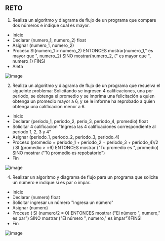 ## RETO
1. Realiza un algoritmo y diagrama de flujo de un programa que compare dos números e indique cual es mayor.
* Inicio
* Declarar (numero_1, numero_2) float
* Asignar (numero_1, numero_2)
* Proceso SI(numero_1 > numero_2) ENTONCES mostrar(numero_1," es mayor que ", numero_2) SINO mostrar(numero_2, (" es mayor que ", numero_1) FINSI
* Aleta

![image](https://user-images.githubusercontent.com/101481188/160203845-2b10ce0d-9cfd-437f-b303-62aa9ff1c6b5.png)



2. Realiza un algoritmo y diagrama de flujo de un programa que resuelva el sigueinte problema: Solicitando se ingresen 4 calificaciones, una por periodo, se obtenga el promedio y se imprima una felicitación a quien obtenga un promedio mayor a 6, y se le informe ha reprobado a quien obtenga una calificacion menor a 6.
*  Inicio
* Declarar (periodo_1, periodo_2, perio_3, periodo_4, promedio) float 
* Solicitar 4 calificacion  "Ingresa las 4 calificaciones correspondiente al periodo 1, 2, 3 y 4"
* Asignar (periodo_1, periodo_2, periodo_3, periodo_4)
* Proceso (promedio = periodo_1 + periodo_2 + periodo_3 + periodo_4)/2 ) SI (promedio > =6) ENTONCES mostrar ("Tu promedio es ",  promedio) SINO mostrar ("Tú promedio es repobatorio")
* Fin

![image](https://user-images.githubusercontent.com/101481188/160212712-4e5de40a-581d-496f-a0a4-585c13b44e2b.png)


4. Realizar un algoritmo y diagrama de flujo para un programa que solicite un número e indique si es par o impar.

* Inicio
* Declarar (numero)  float
* Solicitar ingresar un número  "Ingresa un número"
* Asignar  (numero)
* Proceso ( SI (numero/2 = 0) ENTONCES mostrar ("El número  ", numero," es par") SINO mostrar  ("El número ",  numero," es impar"))FINSI
* Fin

![image](https://user-images.githubusercontent.com/101481188/160213288-34b710cd-fc27-4971-ab47-c88e14896e20.png)
